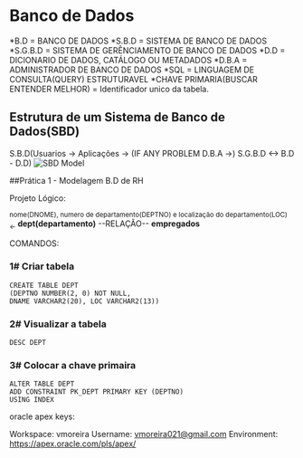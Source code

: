 # Banco de Dados

*B.D = BANCO DE DADOS
*S.B.D = SISTEMA DE BANCO DE DADOS
*S.G.B.D = SISTEMA DE GERÊNCIAMENTO DE BANCO DE DADOS
*D.D = DICIONARIO DE DADOS, CATÁLOGO OU METADADOS
*D.B.A = ADMINISTRADOR DE BANCO DE DADOS
*SQL = LINGUAGEM DE CONSULTA(QUERY) ESTRUTURAVEL
*CHAVE PRIMARIA(BUSCAR ENTENDER MELHOR) = Identificador unico da tabela.


## Estrutura de um Sistema de Banco de Dados(SBD)

S.B.D(Usuarios -> Aplicações -> (IF ANY PROBLEM D.B.A ->) S.G.B.D <-> B.D - D.D)
![SBD Model](https://bookdown.org/labxss/coorte_adm2/sgbd.png)



##Prática 1 - Modelagem B.D de RH

Projeto Lógico:

<sub> nome(DNOME), numero de departamento(DEPTNO) e localização do departamento(LOC) <- </sub> **dept(departamento)** --RELAÇÃO-- **empregados**


COMANDOS:

### 1# Criar tabela
```
CREATE TABLE DEPT
(DEPTNO NUMBER(2, 0) NOT NULL,
DNAME VARCHAR2(20), LOC VARCHAR2(13))
```
### 2# Visualizar a tabela
```
DESC DEPT
```
### 3# Colocar a chave primaira
```
ALTER TABLE DEPT
ADD CONSTRAINT PK_DEPT PRIMARY KEY (DEPTNO)
USING INDEX
```











oracle apex keys:

Workspace:	vmoreira
Username:	vmoreira021@gmail.com
Environment:	https://apex.oracle.com/pls/apex/
